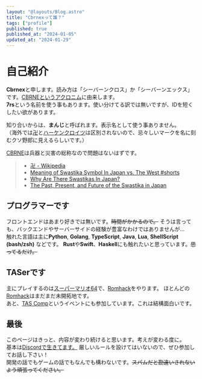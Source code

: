 ```yaml
---
layout: "@layouts/Blog.astro"
title: "Cbrnexって誰？"
tags: ["profile"]
published: true
published_at: "2024-01-05"
updated_at: "2024-01-29"
---
```


[cbrne]: https://ja.wikipedia.org/wiki/CBRNE
[manji]: https://ja.wikipedia.org/wiki/%E5%8D%8D
[hakenkreuz]: https://ja.wikipedia.org/wiki/%E3%83%8F%E3%83%BC%E3%82%B1%E3%83%B3%E3%82%AF%E3%83%AD%E3%82%A4%E3%83%84

# 自己紹介  

  **Cbrnex**と申します。読み方は「シーバーンクロス」か「シーバーンエックス」です。[CBRNEというアクロニム][cbrne]に由来します。  
  **7rs**という名前を使う事もあります。使い分けてる訳では無いですが、IDを短くしたい欲があります。  

  知り合いからは、**まんじ**と呼ばれます。表示名として使う事ありません。  
  （海外では[卍][manji]と[ハーケンクロイツ][hakenkreuz]は区別されないので、忌々しいマークを名に刻むクソ野郎に見えるらしいです。）  

  [CBRNE][cbrne]は兵器と災害の総称なので問題はないはずです。  

  > - [卍 - Wikipedia][manji]  
  > - [Meaning of Swastika Symbol In Japan vs. The West #shorts](https://youtu.be/Di4pA8-gBY0)  
  > - [Why Are There Swastikas In Japan?](https://www.tofugu.com/japan/japanese-swastika/)  
  > - [The Past, Present, and Future of the Swastika in Japan](https://www.asianstudies.org/publications/eaa/archives/the-past-present-and-future-of-the-swastika-in-japan/)  

## プログラマーです  

  フロントエンドはあまり好きでは無いです。~~時間がかかるので。~~
  そうは言っても、バックエンドやサーバーサイドの経験が豊富なわけではありませんが...  
  触れた言語は主に**Python**, **Golang**, **TypeScript**, **Java**, **Lua**, **ShellScript (bash/zsh)** などです。
  **Rust**や**Swift**、**Haskell**にも触れたいと思っています。~~思ってるだけ。~~  

[sm64]: https://ja.wikipedia.org/wiki/%E3%82%B9%E3%83%BC%E3%83%91%E3%83%BC%E3%83%9E%E3%83%AA%E3%82%AA64  
[romhacking]: https://romhacking.com/
[tascomp]: https://discord.gg/yTnEgvY

## TASerです  

  主にプレイするのは[スーパーマリオ64][sm64]で、[Romhack][romhacking]をやります。
  ほとんどの[Romhack][romhacking]はまだまだ未開拓地です。  
  あと、[TAS Comp][tascomp]というイベントにも参加しています。これは結構面白いです。  

## 最後  

  このページはきっと、内容が変わり続けると思います。考えが変わる度に。  
  基本は[Discordで生きてます。](https://7rs.dev/d)
  厳しいルールを設けてはいないので、ぜひ参加してお話し下さい！  
  開発の話でもゲームの話でもなんでも構わないです。~~スパムだと勘違いされないよう頑張ってください。~~  
